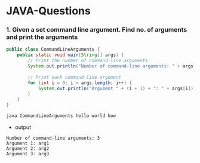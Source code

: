 # JAVA-Questions

### 1. Given a set command line argument. Find no. of arguments and print the arguments

```java
public class CommandLineArguments {
    public static void main(String[] args) {
        // Print the number of command-line arguments
        System.out.println("Number of command-line arguments: " + args.length);
        
        // Print each command-line argument
        for (int i = 0; i < args.length; i++) {
            System.out.println("Argument " + (i + 1) + ": " + args[i]);
        }
    }
}

```
```sh
java CommandLineArguments hello world how
```
* output
```
Number of command-line arguments: 3
Argument 1: arg1
Argument 2: arg2
Argument 3: arg3
```
